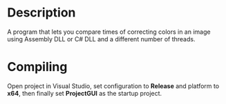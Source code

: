 # Description

A program that lets you compare times of correcting colors in an image using Assembly DLL or C# DLL and a different number of threads.

# Compiling

Open project in Visual Studio, set configuration to **Release** and platform to **x64**, then finally set **ProjectGUI** as the startup project.
